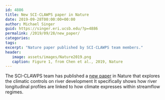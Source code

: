 ```yaml
---
id: 4886
title: New SCI-CLAWPS paper in Nature
date: 2019-09-28T00:00:00+00:00
author: Michael Singer
guid: https://singer.eri.ucsb.edu/?p=4886
permalink: /2019/09/28/new_paper/
categories:
tags:
excerpt: "Nature paper published by SCI-CLAWPS team members."
header:
   image: assets/images/Nature2019.png
   caption: Figure 1, from Chen et al., 2019, Nature
---
```


The SCI-CLAWPS team has published a [new paper](https://www.nature.com/articles/s41586-019-1558-8) in Nature that explores the climatic controls on river development It specifically shows how river longitudinal profiles are linked to how climate expresses within streamflow regimes.

